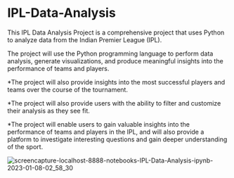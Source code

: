 # IPL-Data-Analysis

This IPL Data Analysis Project is a comprehensive project that uses Python to analyze data from the Indian Premier League (IPL).

The project will use the Python programming language to perform data analysis, generate visualizations, and produce meaningful insights into the performance of teams and players. 

*The project will also provide insights into the most successful players and teams over the course of the tournament.

*The project will also provide users with the ability to filter and customize their analysis as they see fit. 

*The project will enable users to gain valuable insights into the performance of teams and players in the IPL, and will also provide a platform to investigate interesting questions and gain deeper understanding of the sport.

![screencapture-localhost-8888-notebooks-IPL-Data-Analysis-ipynb-2023-01-08-02_58_30](https://user-images.githubusercontent.com/94068096/211171103-928f20fe-272e-4c85-a9da-b9e2a2bf69c1.png)
